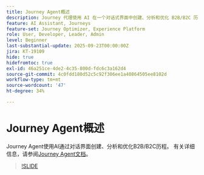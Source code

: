```yaml
---
title: Journey Agent概述
description: Journey 代理使用 AI 在一个对话式界面中创建、分析和优化 B2B/B2C 历程。
feature: AI Assistant, Journeys
feature-set: Journey Optimizer, Experience Platform
role: User, Developer, Leader, Admin
level: Beginner
last-substantial-update: 2025-09-23T00:00:00Z
jira: KT-19109
hide: true
hidefromtoc: true
exl-id: 46a251ce-4de2-4c35-800d-fdc6c3a162d4
source-git-commit: 4c0fdd180d52c5c92f306ee1a40864505ee8102d
workflow-type: tm+mt
source-wordcount: '47'
ht-degree: 34%

---
```


# Journey Agent概述

Journey Agent使用AI通过对话界面创建、分析和优化B2B/B2C历程。 有关详细信息，请参阅[Journey Agent文档](https://experienceleague.adobe.com/zh-hans/docs/experience-cloud-ai/experience-cloud-ai/agents/ajo-agent-analyze)。

>[!SLIDE](journey-agent-overview)
